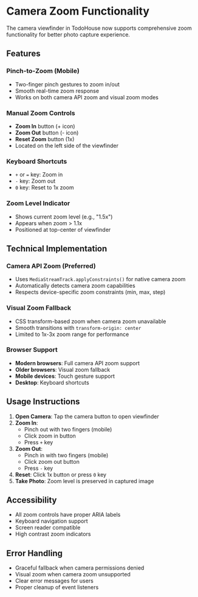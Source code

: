 # Camera Zoom Functionality

The camera viewfinder in TodoHouse now supports comprehensive zoom functionality for better photo capture experience.

## Features

### Pinch-to-Zoom (Mobile)
- Two-finger pinch gestures to zoom in/out
- Smooth real-time zoom response
- Works on both camera API zoom and visual zoom modes

### Manual Zoom Controls
- **Zoom In** button (+ icon)
- **Zoom Out** button (- icon)  
- **Reset Zoom** button (1x)
- Located on the left side of the viewfinder

### Keyboard Shortcuts
- `+` or `=` key: Zoom in
- `-` key: Zoom out
- `0` key: Reset to 1x zoom

### Zoom Level Indicator
- Shows current zoom level (e.g., "1.5x")
- Appears when zoom > 1.1x
- Positioned at top-center of viewfinder

## Technical Implementation

### Camera API Zoom (Preferred)
- Uses `MediaStreamTrack.applyConstraints()` for native camera zoom
- Automatically detects camera zoom capabilities
- Respects device-specific zoom constraints (min, max, step)

### Visual Zoom Fallback
- CSS transform-based zoom when camera zoom unavailable
- Smooth transitions with `transform-origin: center`
- Limited to 1x-3x zoom range for performance

### Browser Support
- **Modern browsers**: Full camera API zoom support
- **Older browsers**: Visual zoom fallback
- **Mobile devices**: Touch gesture support
- **Desktop**: Keyboard shortcuts

## Usage Instructions

1. **Open Camera**: Tap the camera button to open viewfinder
2. **Zoom In**: 
   - Pinch out with two fingers (mobile)
   - Click zoom in button
   - Press `+` key
3. **Zoom Out**:
   - Pinch in with two fingers (mobile)
   - Click zoom out button  
   - Press `-` key
4. **Reset**: Click 1x button or press `0` key
5. **Take Photo**: Zoom level is preserved in captured image

## Accessibility

- All zoom controls have proper ARIA labels
- Keyboard navigation support
- Screen reader compatible
- High contrast zoom indicators

## Error Handling

- Graceful fallback when camera permissions denied
- Visual zoom when camera zoom unsupported
- Clear error messages for users
- Proper cleanup of event listeners